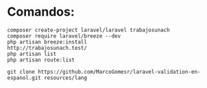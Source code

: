 # Comandos:

    composer create-project laravel/laravel trabajosunach
    composer require laravel/breeze --dev
    php artisan breeze:install
    http://trabajosunach.test/
    php artisan list
    php artisan route:list

    git clone https://github.com/MarcoGomesr/laravel-validation-en-espanol.git resources/lang
